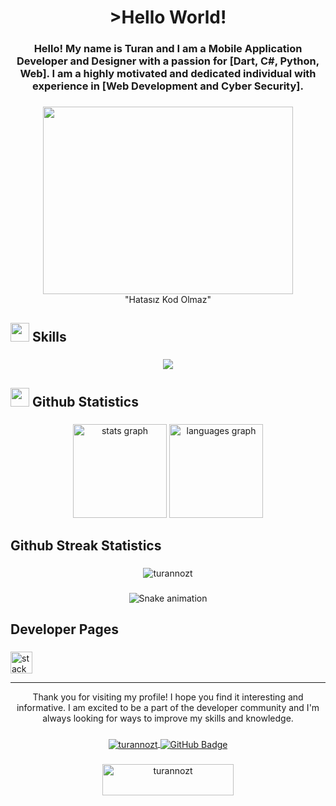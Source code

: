 <h1 align="center">
  >Hello World!
</h1>

###

<h3 align="center">Hello! My name is Turan and I am a Mobile Application Developer and Designer with a passion for [Dart, C#, Python, Web]. I am a highly motivated and dedicated individual with experience in [Web Development and Cyber ​​Security].</h3>

###

<div align="center">
  <img height="300" width="400" src="https://miro.medium.com/v2/resize:fit:1400/0*k98Ra5UzgDrSz-vv.png"  />
  <br>
  "Hatasız Kod Olmaz"
</div>

###

<h2 align="left"> <img src="https://media2.giphy.com/media/QssGEmpkyEOhBCb7e1/giphy.gif?cid=ecf05e47a0n3gi1bfqntqmob8g9aid1oyj2wr3ds3mg700bl&rid=giphy.gif" width ="30"> Skills</h2>

###

<p align="center">
  <a href="#">
    <img src="https://skillicons.dev/icons?i=php,dart,wordpress,py,mysql,git,flutter,cs,cpp,github,linux,firebase,cloudflare,docker&perline=6" />
  </a>
</p>

###

<h2 align="left"> <img src="https://media.giphy.com/media/iY8CRBdQXODJSCERIr/giphy.gif" width="30"> Github Statistics</h2>

###

<div align="center">
  <img src="https://github-readme-stats.vercel.app/api?hide_title=false&hide_rank=false&show_icons=true&include_all_commits=true&count_private=true&disable_animations=false&theme=dark&locale=en&hide_border=false&username=turannozt" height="150" alt="stats graph"  />
  <img src="https://github-readme-stats.vercel.app/api/top-langs?locale=en&hide_title=false&layout=compact&card_width=320&langs_count=5&theme=dark&hide_border=false&username=turannozt" height="150" alt="languages graph"  />
</div>

###

<h2 align="left">Github Streak Statistics</h2>

###

<div align="center">
  <img align="center" src="https://github-readme-streak-stats.herokuapp.com/?user=turannozt&theme=dark" alt="turannozt" />
</div>

###

<div align="center">
  <img src="https://profile-readme-generator.com/assets/snake.svg" alt="Snake animation" />
</div>

###

<h2 align="left">Developer Pages</h2>

###

<div align="left">
  <a href="https://stackoverflow.com/users/21078549/declare" target="_blank">
    <img src="https://img.shields.io/static/v1?message=Stackoverflow&logo=stackoverflow&label=&color=FE7A16&logoColor=white&labelColor=&style=for-the-badge" height="35" alt="stackoverflow logo"  />
  </a>
</div>

----
    
<div align="center">Thank you for visiting my profile! I hope you find it interesting and informative. I am excited to be a part of the developer community and I'm always looking for ways to improve my skills and knowledge.</div>

###

<div align="center">
  <a href="#">
      <img src="https://komarev.com/ghpvc/?username=turannozt&label=Profile%20views&color=0e75b6&style=flat" alt="turannozt" align="center" /> 
  <a/>
  <a href="https://github.com/turannozt?tab=followers">
    <img src="https://img.shields.io/github/followers/turannozt?label=Followers&style=social" alt="GitHub Badge" align="center">
  <a/>
</div>
    
###
  
<div align="center">
  <a href="https://www.buymeacoffee.com/oztturan0n"> <img align="center" src="https://cdn.buymeacoffee.com/buttons/v2/default-yellow.png" height="50" width="210" alt="turannozt" /></a>
</div>
